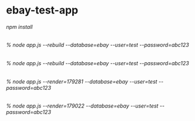 # ebay-test-app


###### npm install ######

###### % node app.js --rebuild --database=ebay --user=test --password=abc123 ######

###### % node app.js --rebuild --database=ebay --user=test --password=abc123 ######

###### % node app.js --render=179281 --database=ebay --user=test --password=abc123 ######

###### % node app.js --render=179022 --database=ebay --user=test --password=abc123 ######